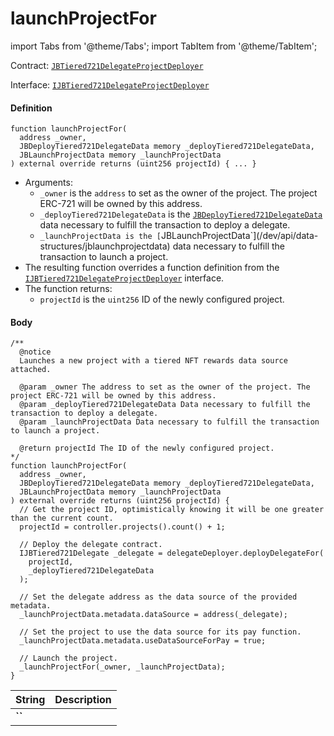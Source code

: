 # launchProjectFor

import Tabs from '@theme/Tabs';
import TabItem from '@theme/TabItem';

Contract: [`JBTiered721DelegateProjectDeployer`](/dev/api/contracts/or-delegates/jbtiered721delegateprojectdeployer/)

Interface: [`IJBTiered721DelegateProjectDeployer`](/dev/api/interfaces/ijbtiered721delegateprojectdeployer)

<Tabs>
<TabItem value="Step by step" label="Step by step">

#### Definition

```
function launchProjectFor(
  address _owner,
  JBDeployTiered721DelegateData memory _deployTiered721DelegateData,
  JBLaunchProjectData memory _launchProjectData
) external override returns (uint256 projectId) { ... }
```

- Arguments:
  - `_owner` is the `address` to set as the owner of the project. The project ERC-721 will be owned by this address.
  - `_deployTiered721DelegateData` is the [`JBDeployTiered721DelegateData`](/dev/api/data-structures/jbdeploytiered721delegatedata) data necessary to fulfill the transaction to deploy a delegate.
  - `_launchProjectData is the [`JBLaunchProjectData`](/dev/api/data-structures/jblaunchprojectdata) data necessary to fulfill the transaction to launch a project.
- The resulting function overrides a function definition from the [`IJBTiered721DelegateProjectDeployer`](/dev/api/interfaces/ijbtiered721delegateprojectdeployer) interface.
- The function returns:
  - `projectId` is the `uint256` ID of the newly configured project.

#### Body

</TabItem>

<TabItem value="Code" label="Code">

```
/** 
  @notice 
  Launches a new project with a tiered NFT rewards data source attached.

  @param _owner The address to set as the owner of the project. The project ERC-721 will be owned by this address.
  @param _deployTiered721DelegateData Data necessary to fulfill the transaction to deploy a delegate.
  @param _launchProjectData Data necessary to fulfill the transaction to launch a project.

  @return projectId The ID of the newly configured project.
*/
function launchProjectFor(
  address _owner,
  JBDeployTiered721DelegateData memory _deployTiered721DelegateData,
  JBLaunchProjectData memory _launchProjectData
) external override returns (uint256 projectId) {
  // Get the project ID, optimistically knowing it will be one greater than the current count.
  projectId = controller.projects().count() + 1;

  // Deploy the delegate contract.
  IJBTiered721Delegate _delegate = delegateDeployer.deployDelegateFor(
    projectId,
    _deployTiered721DelegateData
  );

  // Set the delegate address as the data source of the provided metadata.
  _launchProjectData.metadata.dataSource = address(_delegate);

  // Set the project to use the data source for its pay function.
  _launchProjectData.metadata.useDataSourceForPay = true;

  // Launch the project.
  _launchProjectFor(_owner, _launchProjectData);
}
```

</TabItem>

<TabItem value="Errors" label="Errors">

|String|Description|
|-|-|
|**``**||

</TabItem>

<TabItem value="Bug bounty" label="Bug bounty">

</TabItem>
</Tabs>

